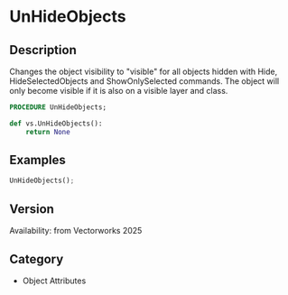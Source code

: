 # UnHideObjects

## Description
Changes the object visibility to &quot;visible&quot; for all objects hidden with Hide, HideSelectedObjects and ShowOnlySelected commands. The object will only become visible if it is also on a visible layer and class.

```pascal
PROCEDURE UnHideObjects;
```

```python
def vs.UnHideObjects():
    return None
```

## Examples
```python
UnHideObjects();
```

## Version
Availability: from Vectorworks 2025

## Category
* Object Attributes

